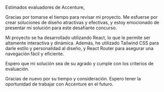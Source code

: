 Estimados evaluadores de Accenture,

Gracias por tomarse el tiempo para revisar mi proyecto. Me esfuerse por crear soluciones de diseño atractivas y efectivas, y estoy emocionado de presentar mi solución para este desafiante concurso.

Mi proyecto se ha desarrollado utilizando React, lo que le permite ser altamente interactiva y dinámica. Además, he utilizado Tailwind CSS para darle estilo y personalidad al diseño, y React Router para asegurar una navegación fácil y eficiente.

Espero que mi solución sea de su agrado y cumple con los criterios de evaluación. 

Gracias de nuevo por su tiempo y consideración. Espero tener la oportunidad de trabajar con Accenture en el futuro.

